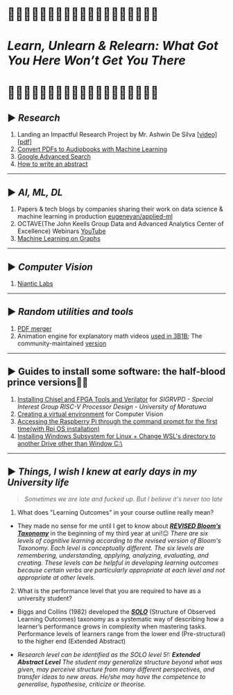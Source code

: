 # 🔽🔽🔽🔽🔽🔽🔽🔽🔽🔽🔽🔽🔽🔽🔽🔽🔽🔽🔽
# *Learn, Unlearn & Relearn: What Got You Here Won’t Get You There*
# 🔼🔼🔼🔼🔼🔼🔼🔼🔼🔼🔼🔼🔼🔼🔼🔼🔼🔼🔼


## ▶ *Research* 

1. Landing an Impactful Research Project by Mr. Ashwin De Silva [[video]](https://youtu.be/qNz2S5G8GuM) [[pdf]](https://laknath1996.github.io/docs/talks/kickstarting_projects_2021.pdf)
2. [Convert PDFs to Audiobooks with Machine Learning](https://konfido.github.io/Convert-PDFs-to-Audiobooks-with-Machine-Learning/)
3. [Google Advanced Search](guides/google%20advanced%20search.md)
4. [How to write an abstract](https://youtu.be/yNYsApRszYk)

---

## ▶ *AI, ML, DL*

1. Papers & tech blogs by companies sharing their work on data science & machine learning in production [eugeneyan/applied-ml](https://github.com/eugeneyan/applied-ml)
2. OCTAVE(The John Keells Group Data and Advanced Analytics Center of Excellence) Webinars [YouTube](https://www.youtube.com/channel/UCW5L-2mSBb7rOcIBmawtZSw)
3. [Machine Learning on Graphs](https://youtube.com/playlist?list=PL-Y8zK4dwCrQyASidb2mjj_itW2-YYx6-)

---



## ▶ *Computer Vision*

1. [Niantic Labs](https://github.com/nianticlabs)

---

## ▶ *Random utilities and tools*

1. [PDF merger](https://github.com/pymupdf/PyMuPDF/wiki/Inserting-Pages-from-other-PDFs)
2. Animation engine for explanatory math videos [used in 3B1B](https://github.com/3b1b/manim); The community-maintained [version](https://github.com/ManimCommunity/manim)

---


## ▶ Guides to install some software: the half-blood prince versions🤫😂

1. [Installing Chisel and FPGA Tools and Verilator](guides/chisel3.md) for *SIGRVPD - Special Interest Group RISC-V Processor Design - University of Moratuwa*
2. [Creating a virtual environment](guides/venv.md) for Computer Vision
3. [Accessing the Raspberry Pi through the command prompt for the first time(with Rpi OS installation)](guides/raspberrypi.md)
4. [Installing Windows Subsystem for Linux + Change WSL's directory to another Drive other than Window C:\\](guides/wsl.md)

---

## ▶ *Things, I wish I knew at early days in my University life*

> *Sometimes we are late and fucked up. But I believe it's never too late*

1. What does "Learning Outcomes" in your course outline really mean? 

- They made no sense for me until I get to know about ***[REVISED	Bloom’s	Taxonomy](https://www.apu.edu/live_data/files/333/blooms_taxonomy_action_verbs.pdf)*** in the beginning  of my third year at uni!😐 *There are six levels of cognitive learning according to the revised version of Bloom's Taxonomy. Each level is conceptually different. The six levels are remembering, understanding, applying, analyzing, evaluating, and creating. These levels can be helpful in developing learning outcomes because certain verbs are particularly appropriate at each level and not appropriate at other levels.*

2. What is the performance level that you are required to have as a university student?

- Biggs and Collins (1982) developed the ***[SOLO](https://itali.uq.edu.au/files/3047/Resources-teaching-methods-SOLO-taxonomy.pdf)*** (Structure of Observed Learning Outcomes) taxonomy as a systematic way of describing how a learner’s performance grows in complexity when mastering tasks. Performance levels of learners range  from the lower end (Pre-structural)  to the higher end (Extended Abstract) 

- *Research level can be identified as the SOLO level 5!: **Extended Abstract Level** The student may generalize structure beyond what was given, may perceive structure from many different perspectives, and transfer ideas to new areas. He/she may have the competence to generalise, hypothesise, criticize or theorise.*
